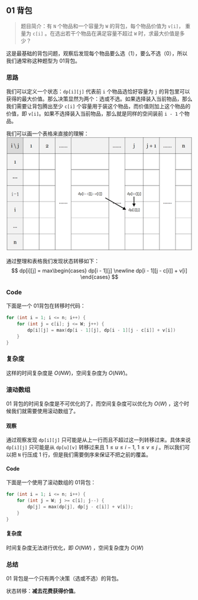 ## 01 背包

>题目简介：有 `N` 个物品和一个容量为 `W` 的背包，每个物品价值为 `v[i]`， 重量为 `c[i]` 。在选出若干个物品在满足容量不超过 `W` 时，求最大价值是多少？

这是最基础的背包问题，观察后发现每个物品要么选（1），要么不选（0），所以我们通常称这种题型为 01背包。

### 思路
我们可以定义一个状态：`dp[i][j]` 代表前 `i` 个物品选恰好容量为 `j` 的背包里可以获得的最大价值。那么决策显然为两个：选或不选。如果选择装入当前物品，那么我们需要让背包腾出至少 `c[i]` 个容量用于装这个物品，而价值则加上这个物品的价值，即 `v[i]`。如果不选择装入当前物品，那么就是同样的空间装前 `i - 1` 个物品。

我们可以画一个表格来直接的理解：
![image lost](../../assets/images/knapsack1.png)

通过整理和表格我们发现状态转移如下：
$$
dp[i][j] = max\begin{cases}
dp[i - 1][j]
\newline
dp[i - 1][j - c[i]] + v[i]
\end{cases}
$$
### Code
下面是一个 01背包在转移时代码：
```cpp
for (int i = 1; i <= n; i++) {
	for (int j = c[i]; j <= W; j++) {
		dp[i][j] = max(dp[i - 1][j], dp[i - 1][j - c[i]] + v[i])
	}
}
```
### 复杂度
这样的时间复杂度是 $O(NW)$，空间复杂度为 $O(NW)$。
### 滚动数组
01 背包的时间复杂度是不可优化的了，而空间复杂度可以优化为 $O(W)$ ，这个时候我们就需要使用滚动数组了。
#### 观察
通过观察发现 `dp[i][j]` 只可能是从上一行而且不超过这一列转移过来。具体来说 `dp[i][j]` 只可能是从 `dp[u][v]` 转移过来且 $1 \le u \le i - 1, \ 1 \le v \le j$ 。所以我们可以把 `N` 行压成 1 行，但是我们需要倒序来保证不把之前的覆盖。

#### Code
下面是一个使用了滚动数组的 01背包：
```cpp
for (int i = 1; i <= n; i++) {
	for (int j = W; j >= c[i]; j--) {
		dp[j] = max(dp[j], dp[j - c[i]] + v[i]);
	}
}
```
#### 复杂度
时间复杂度无法进行优化，即 $O(NW)$ ，空间复杂度为 $O(W)$
### 总结
01 背包是一个只有两个决策（选或不选）的背包。

状态转移：**减去花费获得价值**。